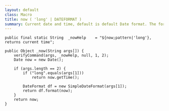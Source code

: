 ```yaml
---
layout: default
class: Macro
title: now ( 'long' | DATEFORMAT )
summary: Current date and time, default is default Date format. The format can be specified as a long or a date format.
---
```


	public final static String	_nowHelp	= "${now;pattern|'long'}, returns current time";

	public Object _now(String args[]) {
		verifyCommand(args, _nowHelp, null, 1, 2);
		Date now = new Date();

		if (args.length == 2) {
			if ("long".equals(args[1]))
				return now.getTime();

			DateFormat df = new SimpleDateFormat(args[1]);
			return df.format(now);
		}
		return now;
	}

